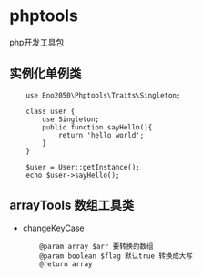 # phptools
php开发工具包

## 实例化单例类

```
    use Eno2050\Phptools\Traits\Singleton;

    class user {
        use Singleton;
        public function sayHello(){
            return 'hello world';
        }
    }
    
    $user = User::getInstance();
    echo $user->sayHello();

```

## arrayTools 数组工具类


- changeKeyCase
	```
		@param array $arr 要转换的数组
		@param boolean $flag 默认true 转换成大写
		@return array
	```
